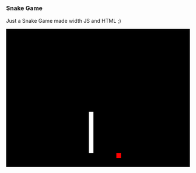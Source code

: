 ### Snake Game

Just a Snake Game made width JS and HTML ;)

<img src="./images/snakeGame.png"></img>

